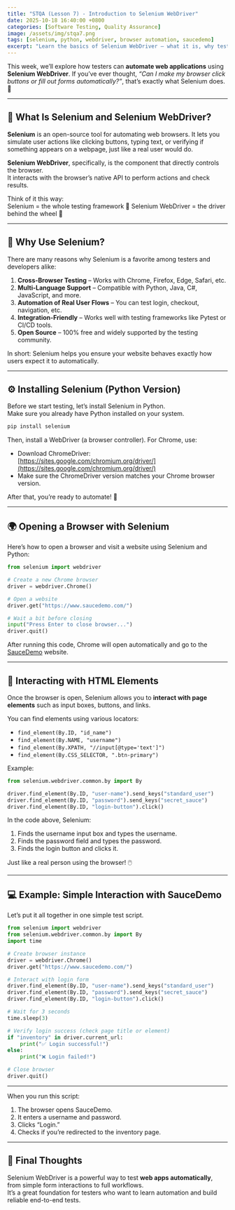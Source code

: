 ```yaml
---
title: "STQA (Lesson 7) - Introduction to Selenium WebDriver"
date: 2025-10-18 16:40:00 +0800
categories: [Software Testing, Quality Assurance]
image: /assets/img/stqa7.png
tags: [selenium, python, webdriver, browser automation, saucedemo]
excerpt: "Learn the basics of Selenium WebDriver — what it is, why testers love it, and how to start automating browser interactions using Python."
---
```


This week, we’ll explore how testers can **automate web applications** using **Selenium WebDriver**. If you’ve ever thought, *“Can I make my browser click buttons or fill out forms automatically?”*, that’s exactly what Selenium does. 🚀

---

## 🧩 What Is Selenium and Selenium WebDriver?
**Selenium** is an open-source tool for automating web browsers.
It lets you simulate user actions like clicking buttons, typing text, or verifying if something appears on a webpage, just like a real user would do.  
  
**Selenium WebDriver**, specifically, is the component that directly controls the browser.  
It interacts with the browser’s native API to perform actions and check results.  
  
Think of it this way:  
Selenium = the whole testing framework 🧰
Selenium WebDriver = the driver behind the wheel 🚗

---

## 🌟 Why Use Selenium?
There are many reasons why Selenium is a favorite among testers and developers alike:
1. **Cross-Browser Testing** – Works with Chrome, Firefox, Edge, Safari, etc.
2. **Multi-Language Support** – Compatible with Python, Java, C#, JavaScript, and more.
3. **Automation of Real User Flows** – You can test login, checkout, navigation, etc.
4. **Integration-Friendly** – Works well with testing frameworks like Pytest or CI/CD tools.
5. **Open Source** – 100% free and widely supported by the testing community.

In short: Selenium helps you ensure your website behaves exactly how users expect it to automatically.

---

## ⚙️ Installing Selenium (Python Version)
Before we start testing, let’s install Selenium in Python.  
Make sure you already have Python installed on your system.  

```bash
pip install selenium
```

Then, install a WebDriver (a browser controller). For Chrome, use:  
- Download ChromeDriver:  
  [https://sites.google.com/chromium.org/driver/](https://sites.google.com/chromium.org/driver/)
- Make sure the ChromeDriver version matches your Chrome browser version.   
  
After that, you’re ready to automate! 🎉

---

## 🌍 Opening a Browser with Selenium
Here’s how to open a browser and visit a website using Selenium and Python:

```python
from selenium import webdriver

# Create a new Chrome browser
driver = webdriver.Chrome()

# Open a website
driver.get("https://www.saucedemo.com/")

# Wait a bit before closing
input("Press Enter to close browser...")
driver.quit()
```

After running this code, Chrome will open automatically and go to the [SauceDemo](https://www.saucedemo.com/) website.

---

## 🧠 Interacting with HTML Elements
Once the browser is open, Selenium allows you to **interact with page elements** such as input boxes, buttons, and links.  
  
You can find elements using various locators:
- `find_element(By.ID, "id_name")`
- `find_element(By.NAME, "username")`
- `find_element(By.XPATH, "//input[@type='text']")`
- `find_element(By.CSS_SELECTOR, ".btn-primary")`
  
Example:  
```python   
from selenium.webdriver.common.by import By

driver.find_element(By.ID, "user-name").send_keys("standard_user")
driver.find_element(By.ID, "password").send_keys("secret_sauce")
driver.find_element(By.ID, "login-button").click()
```

In the code above, Selenium:
1. Finds the username input box and types the username.
2. Finds the password field and types the password.
3. Finds the login button and clicks it.
  
Just like a real person using the browser! 🖱️

---

## 💻 Example: Simple Interaction with SauceDemo

Let’s put it all together in one simple test script.

```python
from selenium import webdriver
from selenium.webdriver.common.by import By
import time

# Create browser instance
driver = webdriver.Chrome()
driver.get("https://www.saucedemo.com/")

# Interact with login form
driver.find_element(By.ID, "user-name").send_keys("standard_user")
driver.find_element(By.ID, "password").send_keys("secret_sauce")
driver.find_element(By.ID, "login-button").click()

# Wait for 3 seconds
time.sleep(3)

# Verify login success (check page title or element)
if "inventory" in driver.current_url:
    print("✅ Login successful!")
else:
    print("❌ Login failed!")

# Close browser
driver.quit()
```

---

When you run this script:

1. The browser opens SauceDemo.
2. It enters a username and password.
3. Clicks “Login.”
4. Checks if you’re redirected to the inventory page.

---

## 🧾 Final Thoughts

Selenium WebDriver is a powerful way to test **web apps automatically**, from simple form interactions to full workflows.  
It’s a great foundation for testers who want to learn automation and build reliable end-to-end tests.